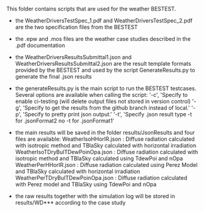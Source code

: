 This folder contains scripts that are used for the weather BESTEST.
- the WeatherDriversTestSpec_1.pdf and WeatherDriversTestSpec_2.pdf 
  are the two specification files from the BESTEST

- the .epw and .mos files are the weather case studies described in
  the .pdf documentation

- the WeatherDriversResultsSubmittal1.json and 
  WeatherDriversResultsSubmittal2.json
  are the result template formats provided by the BESTEST and used
  by the script GenerateResults.py to generate the final .json results

- the generateResults.py is the main script to run the BESTEST testcases.
  Several options are available when calling the script:
  '-c', 'Specify to enable ci-testing (will delete output files not stored 
         in version control)
  '-g', 'Specify to get the results from the github branch instead of local.'
  '-p', 'Specify to pretty print json output.'
  '-t', 'Specify .json result type -t for .jsonFormat2 no -t for .jsonFormat1'

- the main results will be saved in the folder results/JsonResults and four files are 
  available:
  WeatherIsoHHorIR.json : Diffuse radiation calculated with isotropic method and
  TBlaSky calculated with horizontal irradiation
  WeatherIsoTDryBulTDewPoinOpa.json : Diffuse radiation calculated with isotropic
  method and TBlaSky calculated using TdewPoi and nOpa
  WeatherPerHHorIR.json : Diffuse radiation calculated using Perez Model and 
  TBlaSky calculated with horizontal irradiation
  WeatherPerTDryBulTDewPoinOpa.json : Diffuse radiation calculated with Perez
  model and TBlaSky using TdewPoi and nOpa

- the raw results together with the simulation log will be stored in results/WD*** 
  according to the case study

